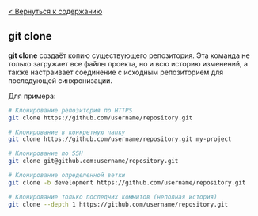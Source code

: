 [< Вернуться к содержанию](readme.md)
## git clone
**git clone** создаёт копию существующего репозитория. Эта команда не только загружает все файлы проекта, но и всю историю изменений, а также настраивает соединение с исходным репозиторием для последующей синхронизации.

Для примера:

```bash
# Клонирование репозитория по HTTPS
git clone https://github.com/username/repository.git

# Клонирование в конкретную папку
git clone https://github.com/username/repository.git my-project

# Клонирование по SSH
git clone git@github.com:username/repository.git

# Клонирование определенной ветки
git clone -b development https://github.com/username/repository.git

# Клонирование только последних коммитов (неполная история)
git clone --depth 1 https://github.com/username/repository.git
```